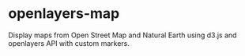 # openlayers-map
Display maps from Open Street Map and Natural Earth using d3.js and openlayers API with custom markers.
